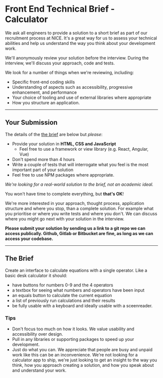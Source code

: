 # Front End Technical Brief - Calculator

We ask all engineers to provide a solution to a short brief as part of our recruitment process at NICE. It's a great way for us to assess your technical abilities and help us understand the way you think about your development work.

We'll anonymously review your solution before the interview. During the interview, we'll discuss your approach, code and tests.

We look for a number of things when we're reviewing, including:

- Specific front-end coding skills
- Understanding of aspects such as accessibility, progressive enhancement, and performance
- Your choice of tooling and use of external libraries where appropriate
- How you structure an application.

---

## Your Submission

The details of the [the brief](#the-brief) are below but _please_:

- Provide your solution in **HTML, CSS and JavaScript**
  - Feel free to use a framework or view library (e.g. React, Angular, Vue)
- Don't spend more than 4 hours
- Write a couple of tests that will interrogate what you feel is the most important part of your solution
- Feel free to use NPM packages where appropriate.

_We're looking for a real-world solution to the brief, not an academic ideal._

You won't have time to complete everything, but **that's OK**!

We're more interested in your approach, thought process, application structure and where you stop, than a complete solution. For example what you prioritise or where you write tests and where you don't. We can discuss where you might go next with your solution in the interview.

**Please submit your solution by sending us a link to a git repo we can access publically. Github, Gitlab or Bitbucket are fine, as long as we can access your codebase.**

---

## The Brief

Create an interface to calculate equations with a single operator. Like a basic desk calculator it should:

- have buttons for numbers 0-9 and the 4 operators
- a textbox for seeing what numbers and operators have been input
- an equals button to calculate the current equation
- a list of previously run calculations and their results
- be fully usable with a keyboard and ideally usable with a sceenreader.

### Tips

- Don't focus too much on how it looks. We value usability and accessibility over design.
- Pull in any libraries or supporting packages to speed up your development.
- Just do what you can. We appreciate that people are busy and unpaid work like this can be an inconvenience. We're not looking for a calculator app to ship, we're just looking to get an insight to the way you think, how you approach creating a solution, and how you speak about and understand your work.
